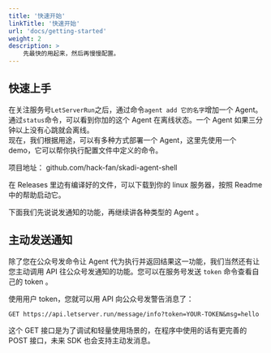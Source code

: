 ```yaml
---
title: '快速开始'
linkTitle: '快速开始'
url: 'docs/getting-started'
weight: 2
description: >
    先最快的用起来，然后再慢慢配置。
---
```


## 快速上手

在关注服务号`LetServerRun`之后，通过命令`agent add 它的名字`增加一个 Agent。  
通过`status`命令，可以看到你加的这个 Agent 在离线状态。一个 Agent 如果三分钟以上没有心跳就会离线。  
现在，我们根据用途，可以有多种方式部署一个 Agent，这里先使用一个 demo，它可以帮你执行配置文件中定义的命令。

项目地址： github.com/hack-fan/skadi-agent-shell

在 Releases 里边有编译好的文件，可以下载到你的 linux 服务器，按照 Readme 中的帮助启动它。

下面我们先说说发通知的功能，再继续讲各种类型的 Agent 。

## 主动发送通知

除了您在公众号发命令让 Agent 代为执行并返回结果这一功能，我们当然还有让您主动调用 API 往公众号发通知的功能。您可以在服务号发送 `token` 命令查看自己的 token 。

使用用户 token，您就可以用 API 向公众号发警告消息了：

```http
GET https://api.letserver.run/message/info?token=YOUR-TOKEN&msg=hello
```

这个 GET 接口是为了调试和轻量使用场景的，在程序中使用的话有更完善的 POST 接口，未来 SDK 也会支持主动发消息。
